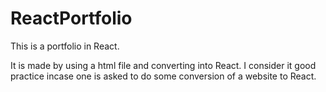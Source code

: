 # ReactPortfolio
This is a portfolio in React.

It is made by using a html file and converting into React. I consider it good practice incase one is asked to do some conversion of a website to React.
